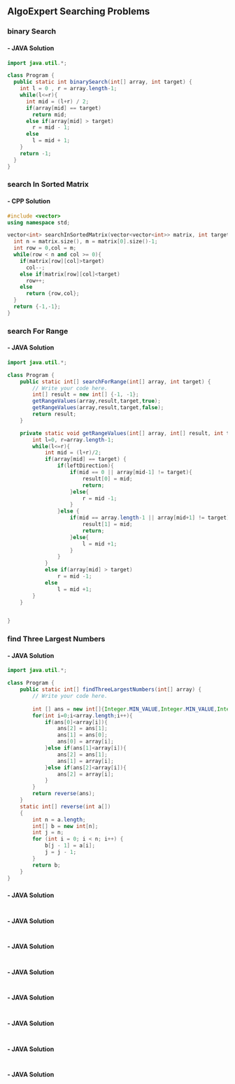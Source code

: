 ## AlgoExpert Searching Problems

### binary Search

#### - JAVA Solution
```java
import java.util.*;

class Program {
  public static int binarySearch(int[] array, int target) {
    int l = 0 , r = array.length-1;
    while(l<=r){
      int mid = (l+r) / 2;
      if(array[mid] == target)
        return mid;
      else if(array[mid] > target)
        r = mid - 1;
      else
        l = mid + 1;
    }
    return -1;
  }
}
```

### search In Sorted Matrix

#### - CPP Solution
```cpp
#include <vector>
using namespace std;

vector<int> searchInSortedMatrix(vector<vector<int>> matrix, int target) {
  int n = matrix.size(), m = matrix[0].size()-1;
  int row = 0,col = m;
  while(row < n and col >= 0){
    if(matrix[row][col]>target)
      col--;
    else if(matrix[row][col]<target)
      row++;
    else
      return {row,col};
  }
  return {-1,-1};
}
```
### search For Range

#### - JAVA Solution
```java
import java.util.*;

class Program {
    public static int[] searchForRange(int[] array, int target) {
        // Write your code here.
        int[] result = new int[] {-1, -1};
        getRangeValues(array,result,target,true);
        getRangeValues(array,result,target,false);
        return result;
    }

    private static void getRangeValues(int[] array, int[] result, int target,boolean leftDirection) {
        int l=0, r=array.length-1;
        while(l<=r){
            int mid = (l+r)/2;
            if(array[mid] == target) {
                if(leftDirection){
                    if(mid == 0 || array[mid-1] != target){
                        result[0] = mid;
                        return;
                    }else{
                        r = mid -1;
                    }
                }else {
                    if(mid == array.length-1 || array[mid+1] != target){
                        result[1] = mid;
                        return;
                    }else{
                        l = mid +1;
                    } 
                }
            }
            else if(array[mid] > target)
                r = mid -1;
            else
                l = mid +1;
        }
    }


}
```
### find Three Largest Numbers

#### - JAVA Solution
```java
import java.util.*;

class Program {
    public static int[] findThreeLargestNumbers(int[] array) {
        // Write your code here.
        
        int [] ans = new int[]{Integer.MIN_VALUE,Integer.MIN_VALUE,Integer.MIN_VALUE};
        for(int i=0;i<array.length;i++){
            if(ans[0]<array[i]){
                ans[2] = ans[1];
                ans[1] = ans[0];
                ans[0] = array[i];
            }else if(ans[1]<array[i]){
                ans[2] = ans[1];
                ans[1] = array[i];
            }else if(ans[2]<array[i]){
                ans[2] = array[i];
            }
        }
        return reverse(ans);
    }
    static int[] reverse(int a[])
    {
        int n = a.length;
        int[] b = new int[n];
        int j = n;
        for (int i = 0; i < n; i++) {
            b[j - 1] = a[i];
            j = j - 1;
        }
        return b;
    }
}
```
### 

#### - JAVA Solution
```java
```
### 

#### - JAVA Solution
```java
```
### 

#### - JAVA Solution
```java
```
### 

#### - JAVA Solution
```java
```
### 

#### - JAVA Solution
```java
```
### 

#### - JAVA Solution
```java
```
### 

#### - JAVA Solution
```java
```
### 

#### - JAVA Solution
```java
```
